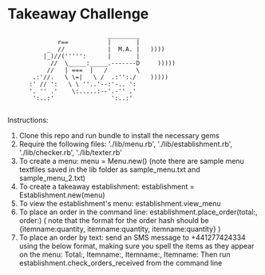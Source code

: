 Takeaway Challenge
==================
```
                            _________
              r==           |       |
           _  //            |  M.A. |   ))))
          |_)//(''''':      |       |
            //  \_____:_____.-------D     )))))
           //   | ===  |   /        \
       .:'//.   \ \=|   \ /  .:'':./    )))))
      :' // ':   \ \ ''..'--:'-.. ':
      '. '' .'    \:.....:--'.-'' .'
       ':..:'                ':..:'
 
 ```

Instructions:

1. Clone this repo and run bundle to install the necessary gems
2. Require the following files: './lib/menu.rb', './lib/establishment.rb', './lib/checker.rb', './lib/texter.rb'
3. To create a menu: menu = Menu.new(<path to textfile>) (note there are sample menu textfiles saved in the lib folder as sample_menu.txt and sample_menu_2.txt)
4. To create a takeaway establishment: establishment = Establishment.new(menu)
5. To view the establishment's menu: establishment.view_menu
6. To place an order in the command line: establishment.place_order(total:<total amount you will pay>, order:<order hash>) ( note that the format for the order hash should be {itemname:quantity, itemname:quantity, itemname:quantity} )
7. To place an order by text: send an SMS message to +441277424334 using the below format, making sure you spell the items as they appear on the menu:
Total:<amount you will pay>, Itemname:<quantity>, Itemname:<quantity>, Itemname:<quantity>
Then run establishment.check_orders_received from the command line
